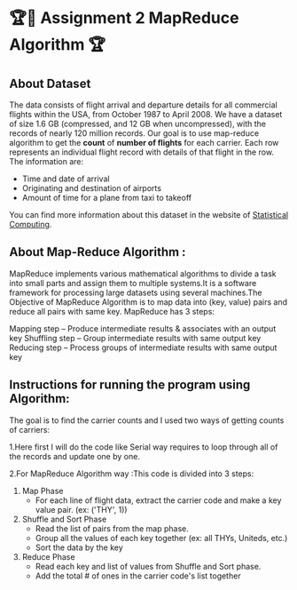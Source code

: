 # :trophy::girl: Assignment 2 MapReduce Algorithm :trophy:




## About Dataset
The data consists of flight arrival and departure details for all commercial flights within the USA, from October 1987 to April 2008. 
We have a dataset of size 1.6 GB (compressed, and 12 GB when uncompressed), with the records of nearly 120 million records. Our goal is to use map-reduce algorithm to get the **count** of **number of flights** for each carrier.
Each row represents an individual flight record with details of that flight in the row. The information are:

- Time and date of arrival
- Originating and destination of airports
- Amount of time for a plane from taxi to takeoff

You can find more information about this dataset in the website of [Statistical Computing](http://stat-computing.org/dataexpo/2009/).


## About Map-Reduce Algorithm :
MapReduce implements various mathematical algorithms to divide a task into small parts and assign them to multiple systems.It is a software framework for processing large datasets using several machines.The Objective of MapReduce Algorithm is to map data into (key, value) pairs and reduce all pairs with same key.
MapReduce has 3 steps:

Mapping step – Produce intermediate results & associates with an output key
Shuffling step – Group intermediate results with same output key
Reducing step – Process groups of intermediate results with same output key

## Instructions for running the program using Algorithm:
The goal is to find the carrier counts and  I used two ways of getting counts of carriers:

1.Here first I will do the code like Serial way requires to loop through all of the records and update one by one.

2.For MapReduce Algorithm way :This code is divided into 3 steps:

1. Map Phase
    - For each line of flight data, extract the carrier code and make a key value pair. (ex: ('THY', 1))
2. Shuffle and Sort Phase
    - Read the list of pairs from the map phase.
    - Group all the values of each key together (ex: all THYs, Uniteds, etc.)
    - Sort the data by the key
3. Reduce Phase
    - Read each key and list of values from Shuffle and Sort phase.
    - Add the total # of ones in the carrier code's list together


